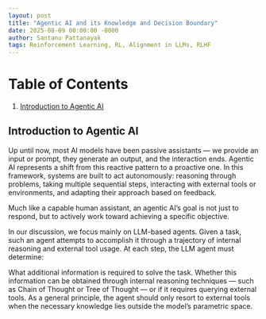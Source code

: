 ```yaml
---
layout: post
title: "Agentic AI and its Knowledge and Decision Boundary"
date: 2025-08-09 00:00:00 -0000
author: Santanu Pattanayak
tags: Reinforcement Learning, RL, Alignment in LLMs, RLHF  
---
```


# Table of Contents
1. [Introduction to Agentic AI](#introduction)



## Introduction to Agentic AI<a name="introduction"></a>

Up until now, most AI models have been passive assistants — we provide an input or prompt, they generate an output, and the interaction ends.
Agentic AI represents a shift from this reactive pattern to a proactive one. In this framework, systems are built to act autonomously: reasoning through problems, taking multiple sequential steps, interacting with external tools or environments, and adapting their approach based on feedback.

Much like a capable human assistant, an agentic AI’s goal is not just to respond, but to actively work toward achieving a specific objective.

In our discussion, we focus mainly on LLM-based agents. Given a task, such an agent attempts to accomplish it through a trajectory of internal reasoning and external tool usage. At each step, the LLM agent must determine:

What additional information is required to solve the task.
Whether this information can be obtained through internal reasoning techniques — such as Chain of Thought or Tree of Thought — or if it requires querying external tools.
As a general principle, the agent should only resort to external tools when the necessary knowledge lies outside the model’s parametric space.